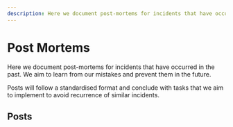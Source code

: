 ```yaml
---
description: Here we document post-mortems for incidents that have occurred in the past. We aim to learn from our mistakes and prevent them in the future.
---
```

# Post Mortems

Here we document post-mortems for incidents that have occurred in the past. We aim to learn from our mistakes and prevent them in the future.

Posts will follow a standardised format and conclude with tasks that we aim to implement to avoid recurrence of similar incidents.

## Posts
